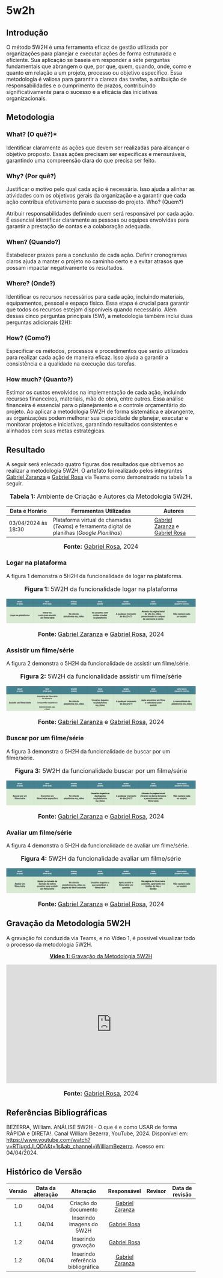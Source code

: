 # 5w2h

## Introdução

O método 5W2H é uma ferramenta eficaz de gestão utilizada por organizações para planejar e executar ações de forma estruturada e eficiente. Sua aplicação se baseia em responder a sete perguntas fundamentais que abrangem o que, por que, quem, quando, onde, como e quanto em relação a um projeto, processo ou objetivo específico. Essa metodologia é valiosa para garantir a clareza das tarefas, a atribuição de responsabilidades e o cumprimento de prazos, contribuindo significativamente para o sucesso e a eficácia das iniciativas organizacionais.

## Metodologia

### What? (O quê?)*

Identificar claramente as ações que devem ser realizadas para alcançar o objetivo proposto. Essas ações precisam ser específicas e mensuráveis, garantindo uma compreensão clara do que precisa ser feito.

### Why? (Por quê?)

Justificar o motivo pelo qual cada ação é necessária. Isso ajuda a alinhar as atividades com os objetivos gerais da organização e a garantir que cada ação contribua efetivamente para o sucesso do projeto.
Who? (Quem?)

Atribuir responsabilidades definindo quem será responsável por cada ação. É essencial identificar claramente as pessoas ou equipes envolvidas para garantir a prestação de contas e a colaboração adequada.
### When? (Quando?)

Estabelecer prazos para a conclusão de cada ação. Definir cronogramas claros ajuda a manter o projeto no caminho certo e a evitar atrasos que possam impactar negativamente os resultados.
### Where? (Onde?)

Identificar os recursos necessários para cada ação, incluindo materiais, equipamentos, pessoal e espaço físico. Essa etapa é crucial para garantir que todos os recursos estejam disponíveis quando necessário.
Além dessas cinco perguntas principais (5W), a metodologia também inclui duas perguntas adicionais (2H):

### How? (Como?)

Especificar os métodos, processos e procedimentos que serão utilizados para realizar cada ação de maneira eficaz. Isso ajuda a garantir a consistência e a qualidade na execução das tarefas.
### How much? (Quanto?)

Estimar os custos envolvidos na implementação de cada ação, incluindo recursos financeiros, materiais, mão de obra, entre outros. Essa análise financeira é essencial para o planejamento e o controle orçamentário do projeto.
Ao aplicar a metodologia 5W2H de forma sistemática e abrangente, as organizações podem melhorar sua capacidade de planejar, executar e monitorar projetos e iniciativas, garantindo resultados consistentes e alinhados com suas metas estratégicas.

## Resultado
A seguir será enlecado quatro figuras dos resultados que obtivemos ao realizar a metodologia 5W2H. O artefato foi realizado pelos integrantes [Gabriel Zaranza](https://github.com/GZaranza) e [Gabriel Rosa](https://github.com/gabrielrosa09) via Teams como demonstrado na tabela 1 a seguir.

<div align="center">
<font size="3"><p style="text-align: center"><b>Tabela 1:</b> Ambiente de Criação e Autores da Metodologia 5W2H. </p></font>

<table>
  <thead>
    <tr>
        <th>Data e Horário</th>
        <th>Ferramentas Utilizadas</th>
        <th>Autores</th>
    </tr>
  </thead>
  <tbody>
    <tr>
        <td>03/04/2024 às 18:30</td>
        <td>Plataforma virtual de chamadas (<i>Teams</i>) e ferramenta digital de planilhas (<i>Google Planilhas</i>)</td>
        <td><a href="https://github.com/GZaranza">Gabriel Zaranza</a> e <a href="https://github.com/gabrielrosa09">Gabriel Rosa</a></td>
    </tr>
  </tbody>
</table>

<font size="3"><p style="text-align: center"><b>Fonte:</b> <a href="https://github.com/gabrielrosa09">Gabriel Rosa</a>, 2024</p></font>
</div >

### Logar na plataforma 

A figura 1 demonstra o 5H2H da funcionalidade de logar na plataforma.

<div align="center">
<font size="3"><p style="text-align: center"><b>Figura 1:</b> 5W2H da funcionalidade logar na plataforma</p></font>
</div>

![5w2hLogar](../assets/img/5w2h/logar.jpg)

<div align="center">
<font size="3"><p style="text-align: center"><b>Fonte: </b><a href="https://github.com/GZaranza">Gabriel Zaranza</a> e <a href="https://github.com/gabrielrosa09">Gabriel Rosa</a>, 2024</p></font>
</div>

### Assistir um filme/série

A figura 2 demonstra o 5H2H da funcionalidade de assistir um filme/série.

<div align="center">
<font size="3"><p style="text-align: center"><b>Figura 2:</b> 5W2H da funcionalidade assistir um filme/série</p></font>
</div>

![5w2hAssistir](../assets/img/5w2h/assistir.jpg)

<div align="center">
<font size="3"><p style="text-align: center"><b>Fonte: </b><a href="https://github.com/GZaranza">Gabriel Zaranza</a> e <a href="https://github.com/gabrielrosa09">Gabriel Rosa</a>, 2024</p></font>
</div>

### Buscar por um filme/série

A figura 3 demonstra o 5H2H da funcionalidade de buscar por um filme/série.

<div align="center">
<font size="3"><p style="text-align: center"><b>Figura 3:</b> 5W2H da funcionalidade buscar por um filme/série</p></font>
</div>

![5w2hBuscar](../assets/img/5w2h/buscar.jpg)

<div align="center">
<font size="3"><p style="text-align: center"><b>Fonte: </b><a href="https://github.com/GZaranza">Gabriel Zaranza</a> e <a href="https://github.com/gabrielrosa09">Gabriel Rosa</a>, 2024</p></font>
</div>

### Avaliar um filme/série

A figura 4 demonstra o 5H2H da funcionalidade de avaliar um filme/série.

<div align="center">
<font size="3"><p style="text-align: center"><b>Figura 4:</b> 5W2H da funcionalidade avaliar um filme/série</p></font>
</div>

![5w2hAvaliar](../assets/img/5w2h/avaliar.jpg)

<div align="center">
<font size="3"><p style="text-align: center"><b>Fonte: </b><a href="https://github.com/GZaranza">Gabriel Zaranza</a> e <a href="https://github.com/gabrielrosa09">Gabriel Rosa</a>, 2024</p></font>
</div>

## Gravação da Metodologia 5W2H

A gravação foi conduzida via Teams, e no Vídeo 1, é possível visualizar todo o processo da metodologia 5W2H.

<div align="center">

<p style="text-align: center"><a href="https://youtu.be/rbkiojzhleU" target="blanket"><b>Vídeo 1:</b> Gravação da Metodologia 5W2H</a></p>

<iframe width="560" height="315" src="https://www.youtube.com/embed/rbkiojzhleU" title="Gravação da Metodologia 5W2H" frameborder="0" allow="accelerometer; autoplay; clipboard-write; encrypted-media; gyroscope; picture-in-picture; web-share" allowfullscreen></iframe>

<font size="3"><p style="text-align: center"><b>Fonte:</b> <a href="https://github.com/gabrielrosa09">Gabriel Rosa</a>, 2024</p></font>
</div >

## Referências Bibliográficas

BEZERRA, William. ANÁLISE 5W2H - O que é e como USAR de forma RÁPIDA e DIRETA!. Canal William Bezerra, YouTube, 2024. Disponível em: https://www.youtube.com/watch?v=RTiugdJLQDA&t=1s&ab_channel=WilliamBezerra. Acesso em: 04/04/2024.

## Histórico de Versão

| Versão | Data da alteração |             Alteração             |                   Responsável                   |                     Revisor                     | Data de revisão |
| :----: | :---------------: | :-------------------------------: | :---------------------------------------------: | :---------------------------------------------: | :-------------: |
|  1.0   |       04/04       |         Criação do documento        | [Gabriel Zaranza](https://github.com/GZaranza) |||
|  1.1   |       04/04       |         Inserindo imagens do 5W2H       | [Gabriel Rosa](https://github.com/gabrielrosa09) |||
|  1.2   |       04/04       |         Inserindo gravação       | [Gabriel Rosa](https://github.com/gabrielrosa09) |||
|  1.2   |       06/04       |         Inserindo referência bibliográfica       | [Gabriel Zaranza](https://github.com/GZaranza) |||

